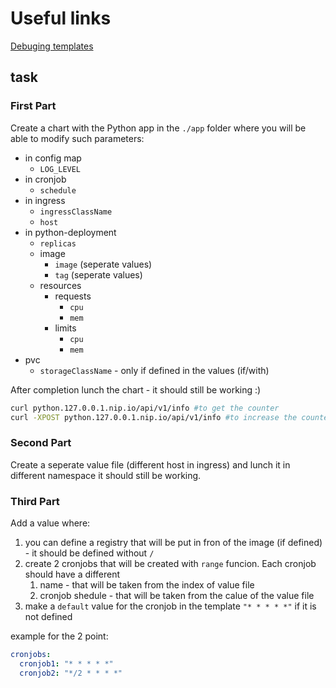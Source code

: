 # Useful links
[Debuging templates](https://helm.sh/docs/chart_template_guide/debugging/)

## task

### First Part
Create a chart with the Python app in the `./app` folder where you will be able to modify such parameters:

* in config map
  * `LOG_LEVEL`
* in cronjob
  * `schedule`
*  in ingress
   *  `ingressClassName`
   *  `host`
* in python-deployment
  * `replicas`
  * image
    * `image` (seperate values)
    * `tag` (seperate values)
  * resources
    * requests
      * `cpu`
      * `mem`
    * limits
      * `cpu`
      * `mem`
* pvc
  * `storageClassName` - only if defined in the values (if/with)


After completion lunch the chart - it should still be working :)

```sh
curl python.127.0.0.1.nip.io/api/v1/info #to get the counter
curl -XPOST python.127.0.0.1.nip.io/api/v1/info #to increase the counter
```

### Second Part
Create a seperate value file (different host in ingress) and lunch it in different namespace it should still be working.

### Third Part
Add a value where:
1. you can define a registry that will be put in fron of the image (if defined) - it should be defined without `/`
2. create 2 cronjobs that will be created with `range` funcion. Each cronjob should have a different
   1. name - that will be taken from the index of value file
   2. cronjob shedule - that will be taken from the calue of the value file
3. make a `default` value for the cronjob in the template  `"* * * * *"` if it is not defined

example for the 2 point:
```yaml
cronjobs:
  cronjob1: "* * * * *"
  cronjob2: "*/2 * * * *"
```